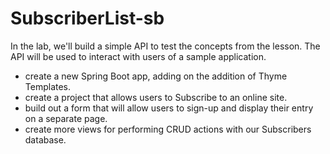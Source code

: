 # SubscriberList-sb
In the lab, we'll build a simple API to test the concepts from the lesson. The API will be used to interact with users of a sample application.
- create a new Spring Boot app, adding on the addition of Thyme Templates.
- create a project that allows users to Subscribe to an online site.
- build out a form that will allow users to sign-up and display their entry on a separate page.
- create more views for performing CRUD actions with our Subscribers database.
